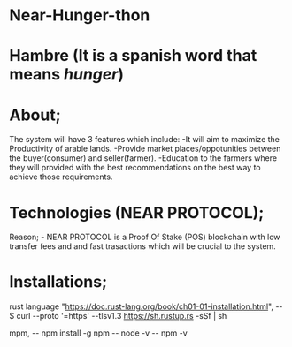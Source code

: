 # Near-Hunger-thon

# Hambre (It is a spanish word that means *hunger*)

# About; 
The system will have 3 features which include:
      -It will aim to maximize the Productivity of arable lands.
      -Provide market places/oppotunities between the buyer(consumer) and seller(farmer).
      -Education to the farmers where they will provided with the best recommendations on the best way to achieve those requirements.
      
# Technologies (NEAR PROTOCOL);
Reason;
       - NEAR PROTOCOL is a Proof Of Stake (POS) blockchain with low transfer fees and and fast trasactions which will be crucial to 
         the system.

# Installations;

 rust language "https://doc.rust-lang.org/book/ch01-01-installation.html", 
             -- $ curl --proto '=https' --tlsv1.3 https://sh.rustup.rs -sSf | sh

 mpm, 
    -- npm install -g npm
    -- node -v
    -- npm -v
    

